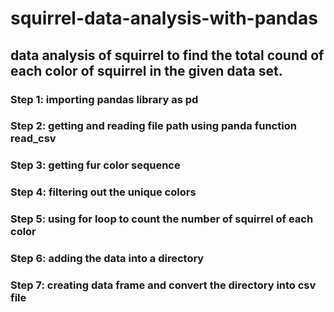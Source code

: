 # squirrel-data-analysis-with-pandas
## data analysis of squirrel to find the total cound of each color of squirrel in the given data set.
### Step 1: importing pandas library as pd
### Step 2: getting and reading file path using panda function read_csv
### Step 3: getting fur color sequence
### Step 4: filtering out the unique colors
### Step 5: using for loop to count the number of squirrel of each color
### Step 6: adding the data into a directory
### Step 7: creating data frame and convert the directory into csv file
